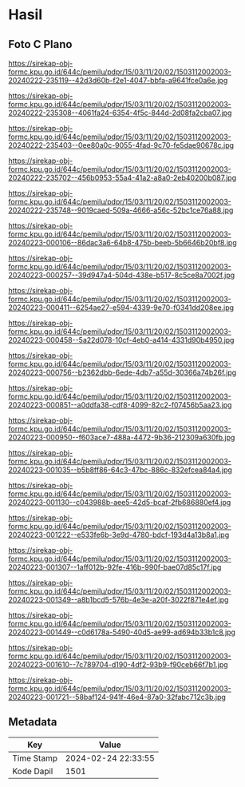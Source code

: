 # Hasil

## Foto C Plano

https://sirekap-obj-formc.kpu.go.id/644c/pemilu/pdpr/15/03/11/20/02/1503112002003-20240222-235119--42d3d60b-f2e1-4047-bbfa-a9641fce0a6e.jpg

https://sirekap-obj-formc.kpu.go.id/644c/pemilu/pdpr/15/03/11/20/02/1503112002003-20240222-235308--4061fa24-6354-4f5c-844d-2d08fa2cba07.jpg

https://sirekap-obj-formc.kpu.go.id/644c/pemilu/pdpr/15/03/11/20/02/1503112002003-20240222-235403--0ee80a0c-9055-4fad-9c70-fe5dae90678c.jpg

https://sirekap-obj-formc.kpu.go.id/644c/pemilu/pdpr/15/03/11/20/02/1503112002003-20240222-235702--456b0953-55a4-41a2-a8a0-2eb40200b087.jpg

https://sirekap-obj-formc.kpu.go.id/644c/pemilu/pdpr/15/03/11/20/02/1503112002003-20240222-235748--9019caed-509a-4666-a56c-52bc1ce76a88.jpg

https://sirekap-obj-formc.kpu.go.id/644c/pemilu/pdpr/15/03/11/20/02/1503112002003-20240223-000106--86dac3a6-64b8-475b-beeb-5b6646b20bf8.jpg

https://sirekap-obj-formc.kpu.go.id/644c/pemilu/pdpr/15/03/11/20/02/1503112002003-20240223-000257--39d947a4-504d-438e-b517-8c5ce8a7002f.jpg

https://sirekap-obj-formc.kpu.go.id/644c/pemilu/pdpr/15/03/11/20/02/1503112002003-20240223-000411--6254ae27-e594-4339-9e70-f0341dd208ee.jpg

https://sirekap-obj-formc.kpu.go.id/644c/pemilu/pdpr/15/03/11/20/02/1503112002003-20240223-000458--5a22d078-10cf-4eb0-a414-4331d90b4950.jpg

https://sirekap-obj-formc.kpu.go.id/644c/pemilu/pdpr/15/03/11/20/02/1503112002003-20240223-000756--b2362dbb-6ede-4db7-a55d-30366a74b26f.jpg

https://sirekap-obj-formc.kpu.go.id/644c/pemilu/pdpr/15/03/11/20/02/1503112002003-20240223-000851--a0ddfa38-cdf8-4099-82c2-f07456b5aa23.jpg

https://sirekap-obj-formc.kpu.go.id/644c/pemilu/pdpr/15/03/11/20/02/1503112002003-20240223-000950--f603ace7-488a-4472-9b36-212309a630fb.jpg

https://sirekap-obj-formc.kpu.go.id/644c/pemilu/pdpr/15/03/11/20/02/1503112002003-20240223-001035--b5b8ff86-64c3-47bc-886c-832efcea84a4.jpg

https://sirekap-obj-formc.kpu.go.id/644c/pemilu/pdpr/15/03/11/20/02/1503112002003-20240223-001130--c043988b-aee5-42d5-bcaf-2fb686880ef4.jpg

https://sirekap-obj-formc.kpu.go.id/644c/pemilu/pdpr/15/03/11/20/02/1503112002003-20240223-001222--e533fe6b-3e9d-4780-bdcf-193d4a13b8a1.jpg

https://sirekap-obj-formc.kpu.go.id/644c/pemilu/pdpr/15/03/11/20/02/1503112002003-20240223-001307--1aff012b-92fe-416b-990f-bae07d85c17f.jpg

https://sirekap-obj-formc.kpu.go.id/644c/pemilu/pdpr/15/03/11/20/02/1503112002003-20240223-001349--a8b1bcd5-576b-4e3e-a20f-3022f871e4ef.jpg

https://sirekap-obj-formc.kpu.go.id/644c/pemilu/pdpr/15/03/11/20/02/1503112002003-20240223-001449--c0d6178a-5490-40d5-ae99-ad694b33b1c8.jpg

https://sirekap-obj-formc.kpu.go.id/644c/pemilu/pdpr/15/03/11/20/02/1503112002003-20240223-001610--7c789704-d190-4df2-93b9-f90ceb66f7b1.jpg

https://sirekap-obj-formc.kpu.go.id/644c/pemilu/pdpr/15/03/11/20/02/1503112002003-20240223-001721--58baf124-941f-46e4-87a0-32fabc712c3b.jpg


## Metadata

| Key        | Value               |
| ---------- | ------------------- |
| Time Stamp | 2024-02-24 22:33:55 |
| Kode Dapil | 1501                |



